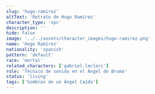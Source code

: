 ```yaml
---
slug: 'hugo-ramirez'
altText: 'Retrato de Hugo Ramírez'
character_type: 'npc'
description: ''
hide: false
image: '../../assets/character_images/hugo-ramirez.png'
name: 'Hugo Ramírez'
nationality: 'spanish'
pattern: 'default'
race: 'mortal'
related_characters: ['gabriel-leclerc']
role: 'Técnico de sonido en el Ángel de Bruma'
status: 'living'
tags: ['Sombras de un Ángel Caído']
---
```

